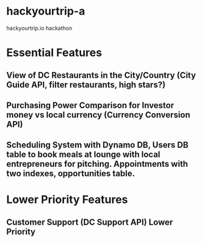 # hackyourtrip-a
hackyourtrip.io hackathon


# Essential Features
## View of DC Restaurants in the City/Country (City Guide API, filter restaurants, high stars?)
## Purchasing Power Comparison for Investor money vs local currency (Currency Conversion API) 
## Scheduling System with Dynamo DB, Users DB table to book meals at lounge with local entrepreneurs for pitching. Appointments with two indexes, opportunities table.


# Lower Priority Features
## Customer Support (DC Support API) Lower Priority
